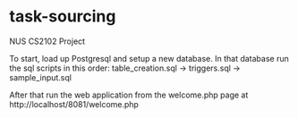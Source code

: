 # task-sourcing
NUS CS2102 Project

To start, load up Postgresql and setup a new database.
In that database run the sql scripts in this order: table_creation.sql -> triggers.sql -> sample_input.sql

After that run the web application from the welcome.php page at http://localhost/8081/welcome.php
